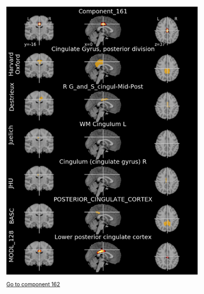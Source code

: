 


![161](preliminary/161.jpg "Component 161")

[Go to component 162](https://parietal-inria.github.io/MODL_atlas/1024/162 "Component 162")